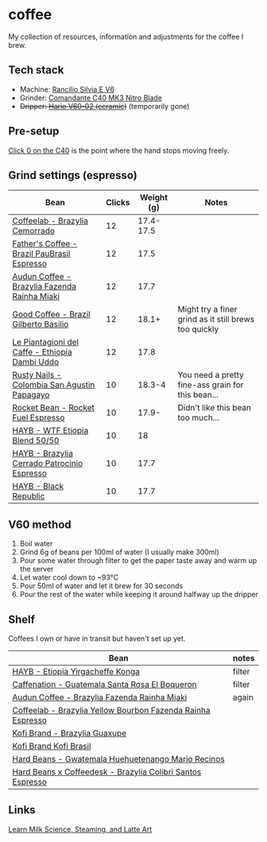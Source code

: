 # coffee

My collection of resources, information and adjustments for the coffee I brew.

## Tech stack

- Machine: [Rancilio Silvia E V6](https://www.konesso.pl/product-pol-4222-Ekspres-do-kawy-Rancilio-Silvia-E-Black-V6-2020-Nero-uniw.html?gclid=EAIaIQobChMI3KD_yIG06gIVNgCiAx1RGgiCEAQYASABEgJcz_D_BwE)
- Grinder: [Comandante C40 MK3 Nitro Blade](https://www.coffeedesk.pl/product/4108/Mlynek-Comandante-C40-Mk3-Nitro-Blade-Wenge)
- ~~Dripper: [Hario V60-02 (ceramic)](https://www.coffeedesk.pl/product/224/Hario-Ceramiczny-Drip-V60-02-Bialy)~~ (temporarily gone)

## Pre-setup

[Click 0 on the C40](https://www.youtube.com/watch?v=UN1X4ELC3-o) is the point where the hand stops moving freely.

## Grind settings (espresso)

| Bean                                                                                                                                            | Clicks | Weight (g) | Notes                                                 |
| ----------------------------------------------------------------------------------------------------------------------------------------------- | ------ | ---------- | ----------------------------------------------------- |
| [Coffeelab - Brazylia Cemorrado](https://www.coffeedesk.pl/product/5607/Coffeelab-Brazylia-Cemorrado-Sweet-Edition-Espresso-250G)               | 12     | 17.4-17.5  |
| [Father's Coffee - Brazil PauBrasil Espresso](https://www.coffeedesk.pl/product/8784/Father-S-Coffee-Brazil-Paubrasil-Espresso)                 | 12     | 17.5       |
| [Audun Coffee - Brazylia Fazenda Rainha Miaki](https://www.coffeedesk.pl/product/8038/Audun-Coffee-Brazylia-Fazenda-Rainha-Miaki-Espresso-250G) | 12     | 17.7       |
| [Good Coffee - Brazil Gilberto Basilio](https://www.goodcoffee.pl/brazylia-gilberto-basilio-id-133)                                             | 12     | 18.1+      | Might try a finer grind as it still brews too quickly |
| [Le Piantagioni del Caffe - Ethiopia Dambi Uddo](https://www.coffeedesk.pl/product/9245/Le-Piantagioni-Del-Caffe-Ethiopia-Dambi-Uddo-250G)      | 12     | 17.8       |
| [Rusty Nails - Colombia San Agustin Papagayo](https://www.coffeedesk.pl/premium/product/202/Rusty-Nails-Colombia-San-Agustin-Papagayo-250G)     | 10     | 18.3-4     | You need a pretty fine-ass grain for this bean...     |
| [Rocket Bean - Rocket Fuel Espresso](https://www.coffeedesk.pl/premium/product/132/Rocket-Bean-Rocket-Fuel-Espresso-500G)                       | 10     | 17.9-      | Didn't like this bean too much...                     |
| [HAYB - WTF Etiopia Blend 50/50](https://www.coffeedesk.pl/product/13739/Espresso-Miesiaca-Hayb-Wtf-Etiopia-Blend-50-50-250G)                   | 10     | 18         |
| [HAYB - Brazylia Cerrado Patrocinio Espresso](https://www.coffeedesk.pl/product/11992/Hayb-Brazylia-Cerrado-Patrocinio-Espresso-250G)           | 10     | 17.7       |
| [HAYB - Black Republic](https://www.coffeedesk.pl/product/6168/Hayb-Black-Republic-250G)                                                        | 10     | 17.7       |

## V60 method

1. Boil water
2. Grind 6g of beans per 100ml of water (I usually make 300ml)
3. Pour some water through filter to get the paper taste away and warm up the server
4. Let water cool down to ~93°C
5. Pour 50ml of water and let it brew for 30 seconds
6. Pour the rest of the water while keeping it around halfway up the dripper

## Shelf

Coffees I own or have in transit but haven't set up yet.

| Bean                                                                                                                                                               | notes  |
| ------------------------------------------------------------------------------------------------------------------------------------------------------------------ | ------ |
| [HAYB - Etiopia Yirgacheffe Konga](https://www.coffeedesk.pl/product/13508/Hayb-Etiopia-Yirgacheffe-Konga)                                                         | filter |
| [Caffenation - Guatemala Santa Rosa El Boqueron](https://www.coffeedesk.pl/product/13888/Przelew-Miesiaca-Caffenation-Guatemala-Santa-Rosa-El-Boqueron)            | filter |
| [Audun Coffee - Brazylia Fazenda Rainha Miaki](https://www.coffeedesk.pl/product/4757/Audun-Coffee-Brazylia-Fazenda-Rainha-Miaki)                                  | again  |
| [Coffeelab - Brazylia Yellow Bourbon Fazenda Rainha Espresso](https://www.coffeedesk.pl/product/2522/Coffeelab-Brazylia-Yellow-Bourbon-Fazenda-Rainha-Espresso)    |        |
| [Kofi Brand - Brazylia Guaxupe](https://www.coffeedesk.pl/product/999/Kofi-Brand-Brazylia-Guaxupe-250G)                                                            |        |
| [Kofi Brand Kofi Brasil](https://www.coffeedesk.pl/product/935/Kofi-Brand-Kofi-Brasil-250G)                                                                        |        |
| [Hard Beans - Gwatemala Huehuetenango Mario Recinos](https://www.coffeedesk.pl/product/14249/Hard-Beans-Gwatemala-Huehuetenango-Mario-Recinos-250G)                |        |
| [Hard Beans x Coffeedesk - Brazylia Colibri Santos Espresso](https://www.coffeedesk.pl/product/9232/Hard-Beans-X-Coffeedesk-Brazylia-Colibri-Santos-Espresso-250G) |        |

## Links

[Learn Milk Science, Steaming, and Latte Art](https://www.youtube.com/watch?v=x5nOFirDRTo)
